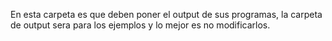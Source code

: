 En esta carpeta es que deben poner el output de sus programas, la carpeta de output sera para los ejemplos y lo mejor es no modificarlos.
